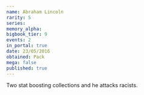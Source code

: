 ```yaml
---
name: Abraham Lincoln
rarity: 5
series:
memory_alpha:
bigbook_tier: 9
events: 2
in_portal: true
date: 23/05/2016
obtained: Pack
mega: false
published: true
---
```


Two stat boosting collections and he attacks racists.
